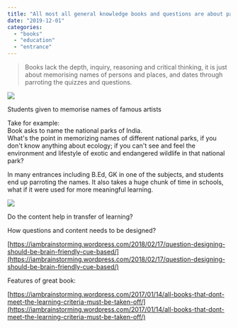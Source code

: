 ```yaml
---
title: "All most all general knowledge books and questions are about parroting"
date: "2019-12-01"
categories: 
  - "books"
  - "education"
  - "entrance"
---
```


> Books lack the depth, inquiry, reasoning and critical thinking, it is just about memorising names of persons and places, and dates through parroting the quizzes and questions.

![](https://iambrainstorming.files.wordpress.com/2019/12/famous_ar.jpeg?w=768)

Students given to memorise names of famous artists

Take for example:  
Book asks to name the national parks of India.  
What's the point in memorizing names of different national parks, if you don't know anything about ecology; if you can't see and feel the environment and lifestyle of exotic and endangered wildlife in that national park?

In many entrances including B.Ed, GK in one of the subjects, and students end up parroting the names. It also takes a huge chunk of time in schools, what if it were used for more meaningful learning.

![](https://iambrainstorming.files.wordpress.com/2019/12/transfer_of_learning.jpeg?w=443)

Do the content help in transfer of learning?

How questions and content needs to be designed?

[https://iambrainstorming.wordpress.com/2018/02/17/question-designing-should-be-brain-friendly-cue-based/](https://iambrainstorming.wordpress.com/2018/02/17/question-designing-should-be-brain-friendly-cue-based/)

Features of great book:

[https://iambrainstorming.wordpress.com/2017/01/14/all-books-that-dont-meet-the-learning-criteria-must-be-taken-off/](https://iambrainstorming.wordpress.com/2017/01/14/all-books-that-dont-meet-the-learning-criteria-must-be-taken-off/)
